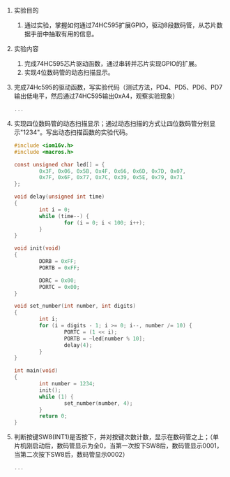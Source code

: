 1. 实验目的

   1. 通过实验，掌握如何通过74HC595扩展GPIO，驱动8段数码管，从芯片数据手册中抽取有用的信息。

2. 实验内容

   1. 完成74HC595芯片驱动函数，通过串转并芯片实现GPIO的扩展。
   2. 实现4位数码管的动态扫描显示。

3. 完成74Hc595的驱动函数，写实验代码（测试方法，PD4、PD5、PD6、PD7输出低电平，然后通过74HC595输出0xA4，观察实验现象）

   ```c
   ...
   ```

4. 实现四位数码管的动态扫描显示；通过动态扫描的方式让四位数码管分别显示"1234"。写出动态扫描函数的实验代码。

   ```c
   #include <iom16v.h>
   #include <macros.h>

   const unsigned char led[] = {
           0x3F, 0x06, 0x5B, 0x4F, 0x66, 0x6D, 0x7D, 0x07,
           0x7F, 0x6F, 0x77, 0x7C, 0x39, 0x5E, 0x79, 0x71
   };

   void delay(unsigned int time)
   {
           int i = 0;
           while (time--) {
                   for (i = 0; i < 100; i++);
           }
   }

   void init(void)
   {
           DDRB = 0xFF;
           PORTB = 0xFF;

           DDRC = 0x00;
           PORTC = 0x00;
   }

   void set_number(int number, int digits)
   {
           int i;
           for (i = digits - 1; i >= 0; i--, number /= 10) {
                   PORTC = (1 << i);
                   PORTB = ~led[number % 10];
                   delay(4);
           }
   }

   int main(void)
   {
           int number = 1234;
           init();
           while (1) {
                   set_number(number, 4);
           }
           return 0;
   }
   ```

5. 判断按键SW8(INT1)是否按下，并对按键次数计数，显示在数码管之上；（单片机刚启动后，数码管显示为全0，当第一次按下SW8后，数码管显示0001，当第二次按下SW8后，数码管显示0002）

   ```c
   ...
   ```

   ​




